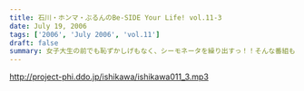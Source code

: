 ```yaml
---
title: 石川・ホンマ・ぶるんのBe-SIDE Your Life! vol.11-3
date: July 19, 2006
tags: ['2006', 'July 2006', 'vol.11']
draft: false
summary: 女子大生の前でも恥ずかしげもなく、シーモネータを繰り出すっ！！そんな番組も夏のイベント開催をもくろんだりしておるわけです。（いわゆる『イベ』ですかねぇ！？うーん…デンジャラス！！）みなさんからもそんな夏の『イベ』に対する意見をまってるんでよろしくっ！NAMAE
---
```


http://project-phi.ddo.jp/ishikawa/ishikawa011_3.mp3